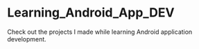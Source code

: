 # Learning_Android_App_DEV
Check out the projects I made while learning Android application development.
